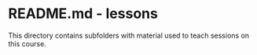 # README.md - lessons

This directory contains subfolders with material used to teach sessions
on this course.
